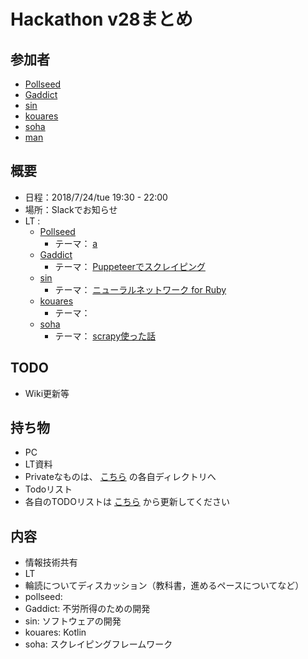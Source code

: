 # Hackathon v28まとめ

## 参加者
* [Pollseed](https://github.com/pollseed)
* [Gaddict](https://github.com/Gaddict)
* [sin](https://github.com/ogasawaraShinnosuke)
* [kouares](https://github.com/kouares)
* [soha](https://github.com/soha)
* [man](???)

## 概要
* 日程：2018/7/24/tue 19:30 - 22:00
* 場所：Slackでお知らせ
* LT : 
  * [Pollseed](https://github.com/pollseed)
    * テーマ： [a](a)
  * [Gaddict](https://github.com/Gaddict)
    * テーマ： [Puppeteerでスクレイピング](https://github.com/gaddict)
  * [sin](https://github.com/ogasawaraShinnosuke)
    * テーマ： [ニューラルネットワーク for Ruby](https://github.com/ogasawaraShinnosuke/deep-rubier/wiki/%E6%A6%82%E8%A6%81%E3%81%96%E3%81%A3%E3%81%8F%E3%82%8A)
  * [kouares](https://github.com/kouares)
    * テーマ： []()
  * [soha](https://github.com/soha)
    * テーマ： [scrapy使った話]()

## TODO
* Wiki更新等

## 持ち物
* PC
* LT資料
 * Privateなものは、 [こちら](https://github.com/ogasawaraShinnosuke/creator/tree/master/hackathon/users) の各自ディレクトリへ
* Todoリスト
 * 各自のTODOリストは [こちら](https://github.com/ogasawaraShinnosuke/creator/projects/2) から更新してください

## 内容
* 情報技術共有
* LT
* 輪読についてディスカッション（教科書，進めるペースについてなど）
* pollseed: 
* Gaddict: 不労所得のための開発
* sin: ソフトウェアの開発
* kouares: Kotlin
* soha: スクレイピングフレームワーク
